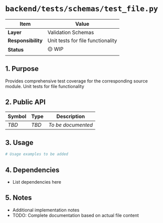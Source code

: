 # `backend/tests/schemas/test_file.py`

| Item               | Value                                                              |
| ------------------ | ------------------------------------------------------------------ |
| **Layer**          | Validation Schemas                                                           |
| **Responsibility** | Unit tests for file functionality                                                   |
| **Status**         | 🟡 WIP                                                            |

## 1. Purpose

Provides comprehensive test coverage for the corresponding source module. Unit tests for file functionality

## 2. Public API

| Symbol       | Type     | Description            |
| ------------ | -------- | ---------------------- |
| *TBD*        | *TBD*    | *To be documented*     |

## 3. Usage

```python
# Usage examples to be added
```

## 4. Dependencies

- List dependencies here

## 5. Notes

- Additional implementation notes
- TODO: Complete documentation based on actual file content
